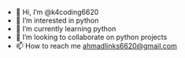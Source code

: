 - 👋 Hi, I’m @k4coding6620
- 👀 I’m interested in python
- 🌱 I’m currently learning python
- 💞️ I’m looking to collaborate on python projects
- 📫 How to reach me ahmadlinks6620@gmail.com

<!---
k4coding6620/k4coding6620 is a ✨ special ✨ repository because its `README.md` (this file) appears on your GitHub profile.
You can click the Preview link to take a look at your changes.
--->
